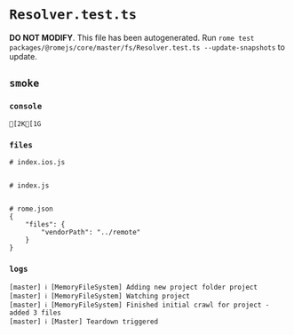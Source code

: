 # `Resolver.test.ts`

**DO NOT MODIFY**. This file has been autogenerated. Run `rome test packages/@romejs/core/master/fs/Resolver.test.ts --update-snapshots` to update.

## `smoke`

### `console`

```
[2K[1G
```

### `files`

```
# index.ios.js


# index.js


# rome.json
{
	"files": {
		"vendorPath": "../remote"
	}
}

```

### `logs`

```
[master] ℹ [MemoryFileSystem] Adding new project folder project
[master] ℹ [MemoryFileSystem] Watching project
[master] ℹ [MemoryFileSystem] Finished initial crawl for project - added 3 files
[master] ℹ [Master] Teardown triggered

```
